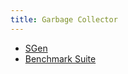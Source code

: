 ```yaml
---
title: Garbage Collector
---
```


- [SGen](/docs/advanced/garbage-collector/sgen/)
- [Benchmark Suite](/docs/advanced/garbage-collector/benchmark-suite/)